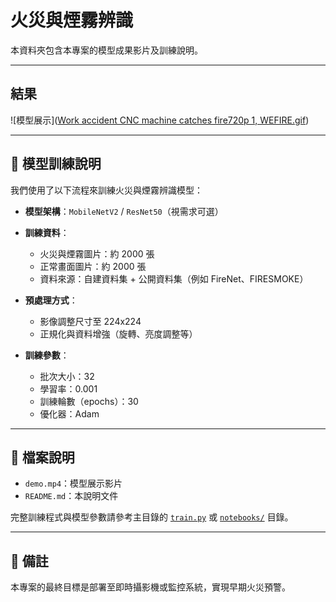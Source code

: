 # 火災與煙霧辨識

本資料夾包含本專案的模型成果影片及訓練說明。

---

## 結果

![模型展示]([Work accident CNC machine catches fire720p 1, WEFIRE.gif](https://github.com/smalld14/computer-vision-project/blob/main/fire%20smoke/video/Work%20accident%20%20CNC%20machine%20catches%20fire720p%201%2C%20WEFIRE.gif))

---

## 🧠 模型訓練說明

我們使用了以下流程來訓練火災與煙霧辨識模型：

- **模型架構**：`MobileNetV2` / `ResNet50`（視需求可選）
- **訓練資料**：
  - 火災與煙霧圖片：約 2000 張
  - 正常畫面圖片：約 2000 張
  - 資料來源：自建資料集 + 公開資料集（例如 FireNet、FIRESMOKE）
- **預處理方式**：
  - 影像調整尺寸至 224x224
  - 正規化與資料增強（旋轉、亮度調整等）

- **訓練參數**：
  - 批次大小：32
  - 學習率：0.001
  - 訓練輪數（epochs）：30
  - 優化器：Adam

---

## 📁 檔案說明

- `demo.mp4`：模型展示影片
- `README.md`：本說明文件

完整訓練程式與模型參數請參考主目錄的 [`train.py`](../train.py) 或 [`notebooks/`](../notebooks/) 目錄。

---

## 📌 備註

本專案的最終目標是部署至即時攝影機或監控系統，實現早期火災預警。

